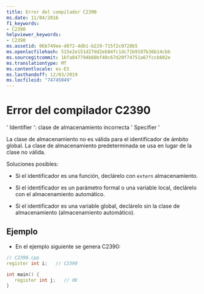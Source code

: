 ```yaml
---
title: Error del compilador C2390
ms.date: 11/04/2016
f1_keywords:
- C2390
helpviewer_keywords:
- C2390
ms.assetid: 06b749ee-d072-4db1-b229-715f2c0728b5
ms.openlocfilehash: 515e2e151d27dd2eb84fc1dc71b9197b36b14cbb
ms.sourcegitcommit: 16fa847794b60bf40c67d20f74751a67fccb602e
ms.translationtype: MT
ms.contentlocale: es-ES
ms.lasthandoff: 12/03/2019
ms.locfileid: "74745049"
---
```

# <a name="compiler-error-c2390"></a>Error del compilador C2390

' Identifier ': clase de almacenamiento incorrecta ' Specifier '

La clase de almacenamiento no es válida para el identificador de ámbito global. La clase de almacenamiento predeterminada se usa en lugar de la clase no válida.

Soluciones posibles:

- Si el identificador es una función, declárelo con `extern` almacenamiento.

- Si el identificador es un parámetro formal o una variable local, declárelo con el almacenamiento automático.

- Si el identificador es una variable global, declárelo sin la clase de almacenamiento (almacenamiento automático).

## <a name="example"></a>Ejemplo

- En el ejemplo siguiente se genera C2390:

```cpp
// C2390.cpp
register int i;   // C2390

int main() {
   register int j;   // OK
}
```
